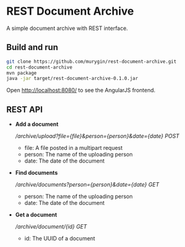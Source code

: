 REST Document Archive
=====================

A simple document archive with REST interface.

Build and run
-------------

```bash
git clone https://github.com/murygin/rest-document-archive.git
cd rest-document-archive
mvn package
java -jar target/rest-document-archive-0.1.0.jar
```

Open [http://localhost:8080/](http://localhost:8080/) to see the AngularJS frontend.


REST API
--------

* **Add a document**
 
   */archive/upload?file={file}&person={person}&date={date} POST*

  * file: A file posted in a multipart request
  * person: The name of the uploading person
  * date: The date of the document
   
* **Find documents**

   */archive/documents?person={person}&date={date} GET*

  * person: The name of the uploading person
  * date: The date of the document
   
* **Get a document**  

   */archive/document/{id} GET*                                  

  * id: The UUID of a document
